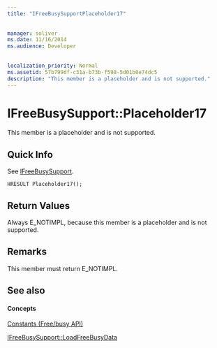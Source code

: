 ```yaml
---
title: "IFreeBusySupportPlaceholder17"
 
 
manager: soliver
ms.date: 11/16/2014
ms.audience: Developer
 
 
localization_priority: Normal
ms.assetid: 57b799df-c31a-b73b-f598-5d01b0e74dc5
description: "This member is a placeholder and is not supported."
---
```


# IFreeBusySupport::Placeholder17

This member is a placeholder and is not supported.
  
## Quick Info

See [IFreeBusySupport](ifreebusysupport.md).
  
```
HRESULT Placeholder17();
```

## Return Values

Always E_NOTIMPL, because this member is a placeholder and is not supported.
  
## Remarks

This member must return E_NOTIMPL.
  
## See also

#### Concepts

[Constants (Free/busy API)](constants-free-busy-api.md)
  
[IFreeBusySupport::LoadFreeBusyData](ifreebusysupport-loadfreebusydata.md)

